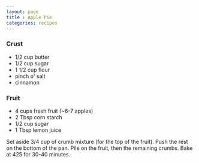 ```yaml
---
layout: page
title : Apple Pie
categories: recipes
---
```


### Crust
* 1/2 cup butter
* 1/2 cup sugar
* 1 1/2 cup flour
* pinch o' salt
* cinnamon

### Fruit
* 4 cups fresh fruit (~6-7 apples)
* 2 Tbsp corn starch
* 1/2 cup sugar
* 1 Tbsp lemon juice

Set aside 3/4 cup of crumb mixture (for the top of the fruit).  Push the rest on the bottom of the pan.  Pile on the fruit, then the remaining crumbs.  Bake at 425 for 30-40 minutes.

